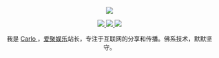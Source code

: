 <p align="center">
  <a href="https://github.com/getActivity">
    <img src="https://github-readme-stats.vercel.app/api?username=a67793581&count_private=true&show_icons=true&hide=contribs&include_all_commits=true" />
  </a>
</p>

<p align="center">
  <a href="https://aiju.fun/">
    <img src="https://img.shields.io/badge/%E6%88%91%E7%9A%84%E7%BD%91%E7%AB%99-%E7%88%B1%E8%81%9A%E5%A8%B1%E4%B9%90-5bc648?logo=Embarcadero&style=for-the-badge" />
  </a>
  <a href="http://wpa.qq.com/msgrd?v=3&uin=284474102&site=qq&menu=yes">
    <img src="https://img.shields.io/badge/%E6%88%91%E7%9A%84QQ-284474102-5bc648?logo=Tencent%20QQ&style=for-the-badge" />
  </a>
  <a href="https://resume.aiju.fun/">
    <img src="https://img.shields.io/badge/%E6%88%91%E7%9A%84%E9%82%AE%E7%AE%B1-284474102@qq.com-5bc648?logo=Mail%2ERu&style=for-the-badge" />
  </a>
</p>


<p align="center">我是 <a href="https://resume.aiju.fun/">Carlo <a>，<a href="https://aiju.fun/">爱聚娱乐<a>站长，专注于互联网的分享和传播。佛系技术，默默坚守。</p>
  
